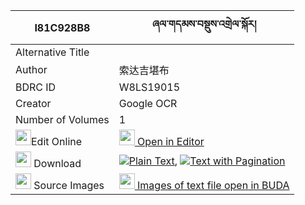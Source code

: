 |I81C928B8|ཞལ་གདམས་བསྡུས་འགྲེལ་སྐོར། 
| --- | --- 
|Alternative Title |
|Author| 索达吉堪布
|BDRC ID | W8LS19015
|Creator | Google OCR
|Number of Volumes| 1
|<img width="25" src="https://img.icons8.com/color/25/000000/edit-property.png">Edit Online| [<img width="25" src="https://avatars.githubusercontent.com/u/45091458?s=200&v=4"> Open in Editor](http://editor.openpecha.org/I81C928B8)
|<img width="25" src="https://img.icons8.com/fluent/48/000000/download-2.png"/>  Download | [![](https://img.icons8.com/color/20/000000/txt.png)Plain Text](https://github.com/Openpecha/I81C928B8/releases/download/v1/shyaldam_dudrel_kor_plain_I81C928B8.zip), [![](https://img.icons8.com/color/20/000000/txt.png)Text with Pagination](https://github.com/Openpecha/I81C928B8/releases/download/v1/shyaldam_dudrel_kor_pages_I81C928B8.zip)
|<img width="25" src="https://img.icons8.com/plasticine/100/000000/pictures-folder.png"/>  Source Images | [<img width="25" src="https://library.bdrc.io/icons/BUDA-small.svg"> Images of text file open in BUDA](https://library.bdrc.io/show/bdr:W8LS19015)
